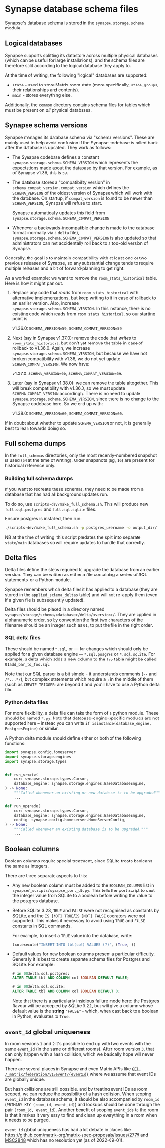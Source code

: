 # Synapse database schema files

Synapse's database schema is stored in the `synapse.storage.schema` module.

## Logical databases

Synapse supports splitting its datastore across multiple physical databases (which can
be useful for large installations), and the schema files are therefore split according
to the logical database they apply to.

At the time of writing, the following "logical" databases are supported:

* `state` - used to store Matrix room state (more specifically, `state_groups`,
  their relationships and contents).
* `main` - stores everything else.

Additionally, the `common` directory contains schema files for tables which must be
present on *all* physical databases.

## Synapse schema versions

Synapse manages its database schema via "schema versions". These are mainly used to
help avoid confusion if the Synapse codebase is rolled back after the database is
updated. They work as follows:

 * The Synapse codebase defines a constant `synapse.storage.schema.SCHEMA_VERSION`
   which represents the expectations made about the database by that version. For
   example, as of Synapse v1.36, this is `59`.

 * The database stores a "compatibility version" in
   `schema_compat_version.compat_version` which defines the `SCHEMA_VERSION` of the
   oldest version of Synapse which will work with the database. On startup, if
   `compat_version` is found to be newer than `SCHEMA_VERSION`, Synapse will refuse to
   start.

   Synapse automatically updates this field from
   `synapse.storage.schema.SCHEMA_COMPAT_VERSION`.

 * Whenever a backwards-incompatible change is made to the database format (normally
   via a `delta` file), `synapse.storage.schema.SCHEMA_COMPAT_VERSION` is also updated
   so that administrators can not accidentally roll back to a too-old version of Synapse.

Generally, the goal is to maintain compatibility with at least one or two previous
releases of Synapse, so any substantial change tends to require multiple releases and a
bit of forward-planning to get right.

As a worked example: we want to remove the `room_stats_historical` table. Here is how it
might pan out.

 1. Replace any code that *reads* from `room_stats_historical` with alternative
    implementations, but keep writing to it in case of rollback to an earlier version.
    Also, increase `synapse.storage.schema.SCHEMA_VERSION`.  In this
    instance, there is no existing code which reads from `room_stats_historical`, so
    our starting point is:

    v1.36.0: `SCHEMA_VERSION=59`, `SCHEMA_COMPAT_VERSION=59`

 2. Next (say in Synapse v1.37.0): remove the code that *writes* to
    `room_stats_historical`, but don’t yet remove the table in case of rollback to
    v1.36.0. Again, we increase `synapse.storage.schema.SCHEMA_VERSION`, but
    because we have not broken compatibility with v1.36, we do not yet update
    `SCHEMA_COMPAT_VERSION`. We now have:

    v1.37.0: `SCHEMA_VERSION=60`, `SCHEMA_COMPAT_VERSION=59`.

 3. Later (say in Synapse v1.38.0): we can remove the table altogether. This will
    break compatibility with v1.36.0, so we must update `SCHEMA_COMPAT_VERSION` accordingly.
    There is no need to update `synapse.storage.schema.SCHEMA_VERSION`, since there is no
    change to the Synapse codebase here. So we end up with:

    v1.38.0: `SCHEMA_VERSION=60`, `SCHEMA_COMPAT_VERSION=60`.

If in doubt about whether to update `SCHEMA_VERSION` or not, it is generally best to
lean towards doing so.

## Full schema dumps

In the `full_schemas` directories, only the most recently-numbered snapshot is used
(`54` at the time of writing). Older snapshots (eg, `16`) are present for historical
reference only.

### Building full schema dumps

If you want to recreate these schemas, they need to be made from a database that
has had all background updates run.

To do so, use `scripts-dev/make_full_schema.sh`. This will produce new
`full.sql.postgres` and `full.sql.sqlite` files.

Ensure postgres is installed, then run:

```sh
./scripts-dev/make_full_schema.sh -p postgres_username -o output_dir/
```

NB at the time of writing, this script predates the split into separate `state`/`main`
databases so will require updates to handle that correctly.

## Delta files

Delta files define the steps required to upgrade the database from an earlier version.
They can be written as either a file containing a series of SQL statements, or a Python
module.

Synapse remembers which delta files it has applied to a database (they are stored in the
`applied_schema_deltas` table) and will not re-apply them (even if a given file is
subsequently updated).

Delta files should be placed in a directory named `synapse/storage/schema/<database>/delta/<version>/`.
They are applied in alphanumeric order, so  by convention the first two characters
of the filename should be an integer such as `01`, to put the file in the right order.

### SQL delta files

These should be named `*.sql`, or —  for changes which should only be applied for a
given database engine — `*.sql.posgres` or `*.sql.sqlite`. For example, a delta which
adds a new column to the `foo` table might be called `01add_bar_to_foo.sql`.

Note that our SQL parser is a bit simple - it understands comments (`--` and `/*...*/`),
but complex statements which require a `;` in the middle of them (such as `CREATE
TRIGGER`) are beyond it and you'll have to use a Python delta file.

### Python delta files

For more flexibility, a delta file can take the form of a python module. These should
be named `*.py`. Note that database-engine-specific modules are not supported here –
instead you can write `if isinstance(database_engine, PostgresEngine)` or similar.

A Python delta module should define either or both of the following functions:

```python
import synapse.config.homeserver
import synapse.storage.engines
import synapse.storage.types


def run_create(
    cur: synapse.storage.types.Cursor,
    database_engine: synapse.storage.engines.BaseDatabaseEngine,
) -> None:
    """Called whenever an existing or new database is to be upgraded"""
    ...

def run_upgrade(
    cur: synapse.storage.types.Cursor,
    database_engine: synapse.storage.engines.BaseDatabaseEngine,
    config: synapse.config.homeserver.HomeServerConfig,
) -> None:
    """Called whenever an existing database is to be upgraded."""
    ...
```

## Boolean columns

Boolean columns require special treatment, since SQLite treats booleans the
same as integers.

There are three separate aspects to this:

 * Any new boolean column must be added to the `BOOLEAN_COLUMNS` list in
   `synapse/_scripts/synapse_port_db.py`. This tells the port script to cast
   the integer value from SQLite to a boolean before writing the value to the
   postgres database.

 * Before SQLite 3.23, `TRUE` and `FALSE` were not recognised as constants by
   SQLite, and the `IS [NOT] TRUE`/`IS [NOT] FALSE` operators were not
   supported. This makes it necessary to avoid using `TRUE` and `FALSE`
   constants in SQL commands.

   For example, to insert a `TRUE` value into the database, write:

   ```python
   txn.execute("INSERT INTO tbl(col) VALUES (?)", (True, ))
   ```

 * Default values for new boolean columns present a particular
   difficulty. Generally it is best to create separate schema files for
   Postgres and SQLite. For example:

   ```sql
   # in 00delta.sql.postgres:
   ALTER TABLE tbl ADD COLUMN col BOOLEAN DEFAULT FALSE;
   ```

   ```sql
   # in 00delta.sql.sqlite:
   ALTER TABLE tbl ADD COLUMN col BOOLEAN DEFAULT 0;
   ```

   Note that there is a particularly insidious failure mode here: the Postgres
   flavour will be accepted by SQLite 3.22, but will give a column whose
   default value is the **string** `"FALSE"` - which, when cast back to a boolean
   in Python, evaluates to `True`.


## `event_id` global uniqueness

In room versions `1` and `2` it's possible to end up with two events with the
same `event_id` (in the same or different rooms). After room version `3`, that
can only happen with a hash collision, which we basically hope will never
happen.

There are several places in Synapse and even Matrix APIs like [`GET
/_matrix/federation/v1/event/{eventId}`](https://spec.matrix.org/v1.1/server-server-api/#get_matrixfederationv1eventeventid)
where we assume that event IDs are globally unique.

But hash collisions are still possible, and by treating event IDs as room
scoped, we can reduce the possibility of a hash collision. When scoping
`event_id` in the database schema, it should be also accompanied by `room_id`
(`PRIMARY KEY (room_id, event_id)`) and lookups should be done through the pair
`(room_id, event_id)`. Another benefit of scoping `event_ids` to the room is
that it makes it very easy to find and clean up everything in a room when it
needs to be purged.

`event_id` global uniqueness has had a lot debate in places like
https://github.com/matrix-org/matrix-spec-proposals/issues/2779 and
[MSC2848](https://github.com/matrix-org/matrix-spec-proposals/pull/2848) which
has no resolution yet (as of 2022-09-01).
